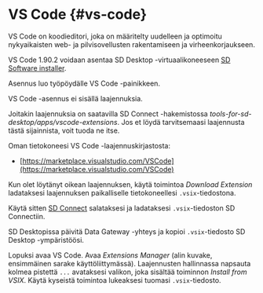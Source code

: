 
# VS Code {#vs-code}

VS Code on koodieditori, joka on määritelty uudelleen ja optimoitu nykyaikaisten web- ja pilvisovellusten rakentamiseen ja virheenkorjaukseen.

VS Code 1.90.2 voidaan asentaa SD Desktop -virtuaalikoneeseen [SD Software installer](../../sensitive-data/sd-desktop-software.md#customisation-via-sd-software-installer).

Asennus luo työpöydälle VS Code -painikkeen.

VS Code -asennus ei sisällä laajennuksia.

Joitakin laajennuksia on saatavilla SD Connect -hakemistossa _tools-for-sd-desktop/apps/vscode-extensions_.
Jos et löydä tarvitsemaasi laajennusta tästä sijainnista, voit tuoda ne itse.

Oman tietokoneesi VS Code -laajennuskirjastosta:

*   [https://marketplace.visualstudio.com/VSCode](https://marketplace.visualstudio.com/VSCode)

Kun olet löytänyt oikean laajennuksen, käytä toimintoa _Download Extension_ ladataksesi laajennuksen paikalliselle tietokoneellesi `.vsix`-tiedostona.

Käytä sitten [SD Connect](https://sd-connect.csc.fi) salataksesi ja ladataksesi `.vsix`-tiedoston SD Connectiin.

SD Desktopissa päivitä Data Gateway -yhteys ja kopioi `.vsix`-tiedosto SD Desktop -ympäristöösi.

Lopuksi avaa VS Code. Avaa _Extensions Manager_ (alin kuvake, ensimmäinen sarake käyttöliittymässä).
Laajennusten hallinnassa napsauta kolmea pistettä `...` avataksesi valikon, joka sisältää toiminnon _Install from VSIX_.
Käytä kyseistä toimintoa lukeaksesi tuomasi `.vsix`-tiedosto.
